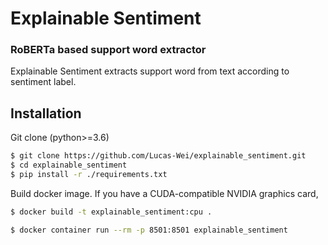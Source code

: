 # Explainable Sentiment
### RoBERTa based support word extractor 

Explainable Sentiment extracts support word from text according to sentiment label.

## Installation
Git clone (python>=3.6)
```bash
$ git clone https://github.com/Lucas-Wei/explainable_sentiment.git
$ cd explainable_sentiment
$ pip install -r ./requirements.txt
```

Build docker image.
If you have a CUDA-compatible NVIDIA graphics card,
```bash
$ docker build -t explainable_sentiment:cpu .
```

```bash
$ docker container run --rm -p 8501:8501 explainable_sentiment
```